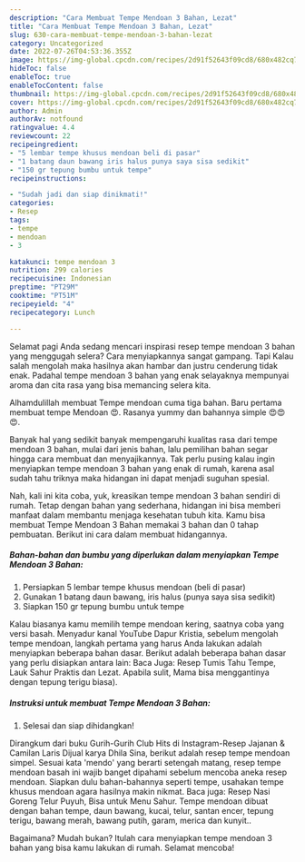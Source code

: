 ```yaml
---
description: "Cara Membuat Tempe Mendoan 3 Bahan, Lezat"
title: "Cara Membuat Tempe Mendoan 3 Bahan, Lezat"
slug: 630-cara-membuat-tempe-mendoan-3-bahan-lezat
category: Uncategorized
date: 2022-07-26T04:53:36.355Z
image: https://img-global.cpcdn.com/recipes/2d91f52643f09cd8/680x482cq70/tempe-mendoan-3-bahan-foto-resep-utama.jpg
hideToc: false
enableToc: true
enableTocContent: false
thumbnail: https://img-global.cpcdn.com/recipes/2d91f52643f09cd8/680x482cq70/tempe-mendoan-3-bahan-foto-resep-utama.jpg
cover: https://img-global.cpcdn.com/recipes/2d91f52643f09cd8/680x482cq70/tempe-mendoan-3-bahan-foto-resep-utama.jpg
author: Admin
authorAv: notfound
ratingvalue: 4.4
reviewcount: 22
recipeingredient:
- "5 lembar tempe khusus mendoan beli di pasar"
- "1 batang daun bawang iris halus punya saya sisa sedikit"
- "150 gr tepung bumbu untuk tempe"
recipeinstructions:

- "Sudah jadi dan siap dinikmati!"
categories:
- Resep
tags:
- tempe
- mendoan
- 3

katakunci: tempe mendoan 3 
nutrition: 299 calories
recipecuisine: Indonesian
preptime: "PT29M"
cooktime: "PT51M"
recipeyield: "4"
recipecategory: Lunch

---
```



Selamat pagi Anda sedang mencari inspirasi resep tempe mendoan 3 bahan yang menggugah selera? Cara menyiapkannya sangat gampang. Tapi Kalau salah mengolah maka hasilnya akan hambar dan justru cenderung tidak enak. Padahal tempe mendoan 3 bahan yang enak selayaknya mempunyai aroma dan cita rasa yang bisa memancing selera kita.


Alhamdulillah membuat Tempe mendoan cuma tiga bahan. Baru pertama membuat tempe Mendoan 😍. Rasanya yummy dan bahannya simple 😍😍😍.

Banyak hal yang sedikit banyak mempengaruhi kualitas rasa dari tempe mendoan 3 bahan, mulai dari jenis bahan, lalu pemilihan bahan segar hingga cara membuat dan menyajikannya. Tak perlu pusing kalau ingin menyiapkan tempe mendoan 3 bahan yang enak di rumah, karena asal sudah tahu triknya maka hidangan ini dapat menjadi suguhan spesial.


Nah, kali ini kita coba, yuk, kreasikan tempe mendoan 3 bahan sendiri di rumah. Tetap dengan bahan yang sederhana, hidangan ini bisa memberi manfaat dalam membantu menjaga kesehatan tubuh kita. Kamu bisa membuat Tempe Mendoan 3 Bahan memakai 3 bahan dan 0 tahap pembuatan. Berikut ini cara dalam membuat hidangannya.

<!--inarticleads1-->

##### Bahan-bahan dan bumbu yang diperlukan dalam menyiapkan Tempe Mendoan 3 Bahan:

1. Persiapkan 5 lembar tempe khusus mendoan (beli di pasar)
1. Gunakan 1 batang daun bawang, iris halus (punya saya sisa sedikit)
1. Siapkan 150 gr tepung bumbu untuk tempe


Kalau biasanya kamu memilih tempe mendoan kering, saatnya coba yang versi basah. Menyadur kanal YouTube Dapur Kristia, sebelum mengolah tempe mendoan, langkah pertama yang harus Anda lakukan adalah menyiapkan beberapa bahan dasar. Berikut adalah beberapa bahan dasar yang perlu disiapkan antara lain: Baca Juga: Resep Tumis Tahu Tempe, Lauk Sahur Praktis dan Lezat. Apabila sulit, Mama bisa menggantinya dengan tepung terigu biasa). 

<!--inarticleads2-->

##### Instruksi untuk membuat Tempe Mendoan 3 Bahan:


1. Selesai dan siap dihidangkan!

Dirangkum dari buku Gurih-Gurih Club Hits di Instagram-Resep Jajanan &amp; Camilan Laris Dijual karya Dhila Sina, berikut adalah resep tempe mendoan simpel. Sesuai kata &#39;mendo&#39; yang berarti setengah matang, resep tempe mendoan basah ini wajib banget dipahami sebelum mencoba aneka resep mendoan. Siapkan dulu bahan-bahannya seperti tempe, usahakan tempe khusus mendoan agara hasilnya makin nikmat. Baca juga: Resep Nasi Goreng Telur Puyuh, Bisa untuk Menu Sahur. Tempe mendoan dibuat dengan bahan tempe, daun bawang, kucai, telur, santan encer, tepung terigu, bawang merah, bawang putih, garam, merica dan kunyit.. 

Bagaimana? Mudah bukan? Itulah cara menyiapkan tempe mendoan 3 bahan yang bisa kamu lakukan di rumah. Selamat mencoba!
